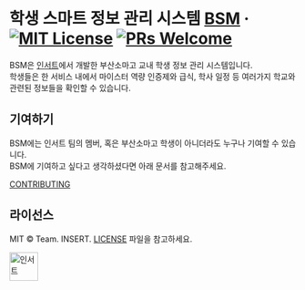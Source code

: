 # 학생 스마트 정보 관리 시스템 [BSM](https://newbsm.team-insert.com) &middot; [![MIT License](https://img.shields.io/badge/license-MIT-blue.svg)](https://github.com/toss/slash/blob/main/LICENSE) [![PRs Welcome](https://img.shields.io/badge/PRs-welcome-brightgreen.svg)](https://github.com/toss/slash/blob/main/.github/CONTRIBUTING.md)

BSM은 [인서트](https://team-insert.com)에서 개발한 부산소마고 교내 학생 정보 관리 시스템입니다.  
학생들은 한 서비스 내에서 마이스터 역량 인증제와 급식, 학사 일정 등 여러가지 학교와 관련된 정보들을 확인할 수 있습니다.

## 기여하기

BSM에는 인서트 팀의 멤버, 혹은 부산소마고 학생이 아니더라도 누구나 기여할 수 있습니다.  
BSM에 기여하고 싶다고 생각하셨다면 아래 문서를 참고해주세요.

[CONTRIBUTING](./.github/CONTRIBUTING.md)

## 라이선스

MIT © Team. INSERT. [LICENSE](./LICENSE) 파일을 참고하세요.

<a title="인서트" href="https://team-insert.com">
  <picture>
    <source media="(prefers-color-scheme: dark)" srcset="https://team-insert.com/static/media/logo.fd2f3e70586278ea0e49f7a138595482.svg">
    <img alt="인서트" src="https://team-insert.com/static/media/logo.fd2f3e70586278ea0e49f7a138595482.svg" width="50">
  </picture>
</a>
